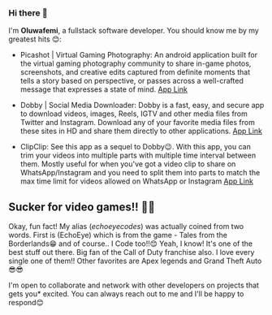 ### Hi there 👋

I'm **Oluwafemi**, a fullstack software developer. You should know me by my greatest hits 😊:

- Picashot | Virtual Gaming Photography: An android application built for the virtual gaming photography community to share in-game photos, screenshots, and creative edits captured from definite moments that tells a story based on perspective, or passes across a well-crafted message that expresses a state of mind. [App Link](https://play.google.com/store/apps/details?id=com.echoeyecodes.picashot)

- Dobby | Social Media Downloader: Dobby is a fast, easy, and secure app to download videos, images, Reels, IGTV and other media files from Twitter and Instagram. Download any of your favorite media files from these sites in HD and share them directly to other applications. [App Link](https://play.google.com/store/apps/details?id=com.echoeyecodes.dobby)

- ClipClip: See this app as a sequel to Dobby😉. With this app, you can trim your videos into multiple parts with multiple time interval between them. Mostly useful for when you've got a video clip to share on WhatsApp/Instagram and you need to split them into parts to match the max time limit for videos allowed on WhatsApp or Instagram [App Link](https://play.google.com/store/apps/details?id=com.echoeyecodes.clipclip)


## Sucker for video games!! 😬😬
Okay,  fun fact! My alias (*echoeyecodes*) was actually coined from two words. First is (EchoEye) which is from the game - Tales from the Borderlands😁 and of course.. I Code too!!😊 Yeah, I know! It's one of the best stuff out there. Big fan of the Call of Duty franchise also. I love every single one of them!! Other favorites are Apex legends and Grand Theft Auto😎😎

I'm open to collaborate and network with other developers on projects that gets you* excited. You can always reach out to me and I'll be happy to respond😊
